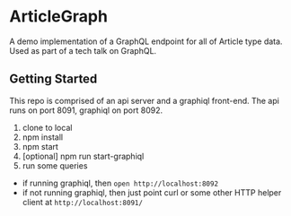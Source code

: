 ArticleGraph
============

A demo implementation of a GraphQL endpoint for all of Article type data. Used as part of a tech talk on GraphQL.

## Getting Started

This repo is comprised of an api server and a graphiql front-end. The api runs on port 8091, graphiql on port 8092.

1. clone to local
2. npm install
3. npm start
4. [optional] npm run start-graphiql
5. run some queries
  - if running graphiql, then `open http://localhost:8092`
  - if not running graphiql, then just point curl or some other HTTP helper client at `http://localhost:8091/`
